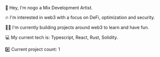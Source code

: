 
👋 Hey, I'm nogo a Mix Development Artist.

🔥 I'm interested in web3 with a focus on DeFi, optimization and security.

👷‍♂️ I'm currently building projects around web3 to learn and have fun.

💻 My current tech is: Typescript, React, Rust, Solidity.

#️⃣ Current project count: 1
